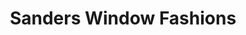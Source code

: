 ---
title: "Sanders Window Fashions"
url: /lock-haven/sanders-window-fashions/
shop: window blind
---